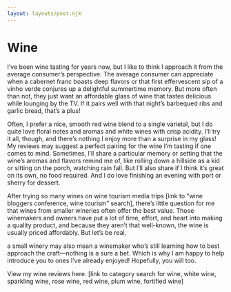 ```yaml
---
layout: layouts/post.njk
---
```

<h1>Wine</h1>

I’ve been wine tasting for years now, but I like to think I approach it from the average consumer’s perspective. The average consumer can appreciate when a cabernet franc boasts deep flavors or that first effervescent sip of a vinho verde conjures up a delightful summertime memory. But more often than not, they just want an affordable glass of wine that tastes delicious while lounging by the TV. If it pairs well with that night’s barbequed ribs and garlic bread, that’s a plus!

Often, I prefer a nice, smooth red wine blend to a single varietal, but I do quite love floral notes and aromas and white wines with crisp acidity. I’ll try it all, though, and there’s nothing I enjoy more than a surprise in my glass! My reviews may suggest a perfect pairing for the wine I’m tasting if one comes to mind. Sometimes, I’ll share a particular memory or setting that the wine’s aromas and flavors remind me of, like rolling down a hillside as a kid or sitting on the porch, watching rain fall. But I’ll also share if I think it’s great on its own, no food required. And I do love finishing an evening with port or sherry for dessert.

After trying so many wines on wine tourism media trips [link to “wine bloggers conference, wine tourism” search], there’s little question for me that wines from smaller wineries often offer the best value. Those winemakers and owners have put a lot of time, effort, and heart into making a quality product, and because they aren’t that well-known, the wine is usually priced affordably. But let’s be real,

a small winery may also mean a winemaker who’s still learning how to best approach the craft—nothing is a sure a bet. Which is why I am happy to help introduce you to ones I’ve already enjoyed! Hopefully, you will too.

View my wine reviews here. [link to category search for wine, white wine, sparkling wine, rose wine, red wine, plum wine, fortified wine]